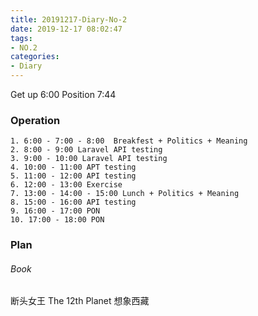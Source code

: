 ```yaml
---
title: 20191217-Diary-No-2
date: 2019-12-17 08:02:47
tags:
- NO.2
categories:
- Diary
---
```

Get up 6:00 Position 7:44

### Operation
	1. 6:00 - 7:00 - 8:00  Breakfest + Politics + Meaning
	2. 8:00 - 9:00 Laravel API testing
	3. 9:00 - 10:00 Laravel API testing
	4. 10:00 - 11:00 APT testing
	5. 11:00 - 12:00 API testing
	6. 12:00 - 13:00 Exercise
	7. 13:00 - 14:00 - 15:00 Lunch + Politics + Meaning
	8. 15:00 - 16:00 API testing
	9. 16:00 - 17:00 PON
	10. 17:00 - 18:00 PON





### Plan

###### Book	
断头女王
The 12th Planet
想象西藏

